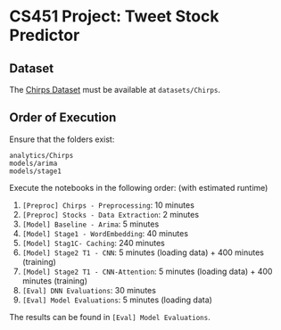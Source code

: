 # CS451 Project: Tweet Stock Predictor

## Dataset

The [Chirps Dataset](https://github.com/vered1986/Chirps/tree/master/resource) must be available at `datasets/Chirps`.

## Order of Execution

Ensure that the folders exist:
```
analytics/Chirps
models/arima
models/stage1
```

Execute the notebooks in the following order: (with estimated runtime)



1. `[Preproc] Chirps - Preprocessing`: 10 minutes
2. `[Preproc] Stocks - Data Extraction`: 2 minutes
3. `[Model] Baseline - Arima`: 5 minutes
4. `[Model] Stage1 - WordEmbedding`: 40 minutes
5. `[Model] Stag1C- Caching`: 240 minutes
6. `[Model] Stage2 T1 - CNN`: 5 minutes (loading data) + 400 minutes (training)
7. `[Model] Stage2 T1 - CNN-Attention`: 5 minutes (loading data) + 400 minutes (training)
8. `[Eval] DNN Evaluations`: 30 minutes
9. `[Eval] Model Evaluations`: 5 minutes (loading data)

The results can be found in `[Eval] Model Evaluations`.